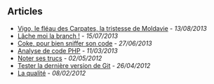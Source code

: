 ## Articles

* [Vigo, le fléau des Carpates, la tristesse de Moldavie](http://tech.m6web.fr/vigo-le-fleau-des-carpates-la-tristesse-de-moldavie) - *13/08/2013*
* [Lâche moi la branch !](http://tech.m6web.fr/lache-moi-la-branch) - *15/07/2013*
* [Coke, pour bien sniffer son code](http://tech.m6web.fr/coke-pour-bien-sniffer-son-code) - *27/06/2013*
* [Analyse de code PHP](https://github.com/KuiKui/Blog/blob/master/posts/2013-03-11_Analyse-de-code-PHP.md#service-web-danalyse-de-code-php) - *11/03/2013*
* [Noter ses trucs](https://github.com/KuiKui/Blog/blob/master/posts/2012-05-02_Noter-ses-trucs.md#noter-ses-trucs) - *02/05/2012*
* [Tester la dernière version de Git](https://github.com/KuiKui/Blog/blob/master/posts/2012-04-26_Tester-la-derniere-version-de-git.md#tester-la-derni%C3%A8re-version-de-git) - *26/04/2012*
* [La qualité](https://github.com/KuiKui/Blog/blob/master/posts/2012-02-08_La-qualite.md#la-qualit) - *08/02/2012*


